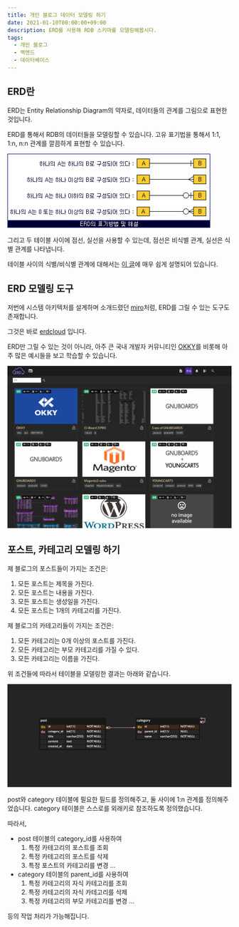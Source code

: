 ```yaml
---
title: 개인 블로그 데이터 모델링 하기
date: 2021-01-10T00:00:00+09:00
description: ERD를 사용해 RDB 스키마를 모델링해봅시다.
tags:
  - 개인 블로그
  - 백엔드
  - 데이터베이스
---
```


## ERD란

ERD는 Entity Relationship Diagram의 약자로, 데이터들의 관계를 그림으로 표현한 것입니다.

ERD를 통해서 RDB의 데이터들을 모델링할 수 있습니다. 고유 표기법을 통해서 1:1, 1:n, n:n 관계를 깔끔하게 표현할 수 있습니다.

![](./erd.png)

그리고 두 테이블 사이에 점선, 실선을 사용할 수 있는데, 점선은 비식별 관계, 실선은 식별 관계를 나타냅니다.

테이블 사이의 식별/비식별 관계에 대해서는 [이 글](https://deveric.tistory.com/108)에 매우 쉽게 설명되어 있습니다.

## ERD 모델링 도구

저번에 시스템 아키텍처를 설계하며 소개드렸던 [miro](https://miro.com)처럼, ERD를 그릴 수 있는 도구도 존재합니다.

그것은 바로 [erdcloud](https://www.erdcloud.com/) 입니다.

ERD만 그릴 수 있는 것이 아니라, 아주 큰 국내 개발자 커뮤니티인 [OKKY](https://okky.kr/)를 비롯해 아주 많은 예시들을 보고 학습할 수 있습니다.

![](./erd-cloud.png)

## 포스트, 카테고리 모델링 하기

제 블로그의 포스트들이 가지는 조건은:

1. 모든 포스트는 제목을 가진다.
2. 모든 포스트는 내용을 가진다.
3. 모든 포스트는 생성일을 가진다.
4. 모든 포스트는 1개의 카테고리를 가진다.

제 블로그의 카테고리들이 가지는 조건은:

1. 모든 카테고리는 0개 이상의 포스트를 가진다.
2. 모든 카테고리는 부모 카테고리를 가질 수 있다.
3. 모든 카테고리는 이름을 가진다.

위 조건들에 따라서 테이블을 모델링한 결과는 아래와 같습니다.

![](./result.png)

post와 category 테이블에 필요한 필드를 정의해주고, 둘 사이에 1:n 관계를 정의해주었습니다. category 테이블은 스스로를 외래키로 참조하도록 정의했습니다.

따라서,

- post 테이블의 category_id를 사용하여
  1. 특정 카테고리의 포스트를 조회
  2. 특정 카테고리의 포스트를 삭제
  3. 특정 포스트의 카테고리를 변경
     ...
- category 테이블의 parent_id를 사용하여
  1. 특정 카테고리의 자식 카테고리를 조회
  2. 특정 카테고리의 자식 카테고리를 삭제
  3. 특정 카테고리의 부모 카테고리를 변경
     ...

등의 작업 처리가 가능해집니다.
